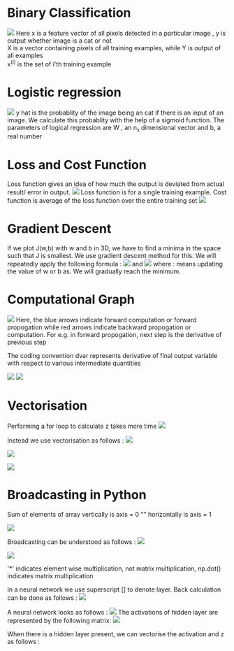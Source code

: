 # Binary Classification
![](https://hackmd.io/_uploads/ByVIdsNp2.png)
Here x is a feature vector of all pixels detected in a particular image , y is output whether image is a cat or not  
X is a vector containing pixels  of all training examples, while Y is output of all examples  
x<sup>(i)</sup> is the set of i'th training example

# Logistic regression
![](https://hackmd.io/_uploads/rJdD9sNp3.png)
y hat is the probablity of the image being an cat if there is an input of an image. 
We calculate this probablity with the help of a sigmoid function. 
The parameters of logical regression are W , an n<sub>x </sub> dimensional vector  and b, a real number

# Loss and Cost Function
Loss function gives an idea of how much the output is deviated from actual result/ error in output.
![](https://hackmd.io/_uploads/SJxoihiV6n.png)
Loss function is for a single training example.
Cost function is average of the loss function over the entire training set
![](https://hackmd.io/_uploads/HkGmao4Tn.png)

# Gradient Descent

If we plot J(w,b) with w and b in 3D, we have to find a minima in the space such that J is smallest. We use gradient descent method for this.
We will repeatedly apply the following formula : 
![](https://hackmd.io/_uploads/ry2Gl3VT3.png)
and 
![](https://hackmd.io/_uploads/HJsQxn46h.png)
where : means updating the value of w or b as. We will gradually reach the minimum.

# Computational Graph

![](https://hackmd.io/_uploads/HJ6oMWrTh.png)
Here, the blue arrows indicate forward computation or forward propogation while red arrows indicate backward propogation or computation. 
For e.g. in forward propogation, next step is the derivative of previous step

The coding convention dvar represents derivative of final output variable with respect to various intermediate quantities

![](https://hackmd.io/_uploads/rk8jzTB6h.png)
![](https://hackmd.io/_uploads/Bkso7aBT3.png)

# Vectorisation

Performing a for loop to calculate z takes more time
![](https://hackmd.io/_uploads/SkZbSTSa3.png)

Instead we use vectorisation as follows : 
![](https://hackmd.io/_uploads/SkXRBaHp2.png)

![](https://hackmd.io/_uploads/r1QNupB62.png)

![](https://hackmd.io/_uploads/rypSFpSa3.png)

# Broadcasting in Python

Sum of elements of array vertically is axis = 0
"" horizontally is axis = 1

![](https://hackmd.io/_uploads/rJekjTrp3.png)

Broadcasting can be understood as follows : 
![](https://hackmd.io/_uploads/B18mjarp2.png)

![](https://hackmd.io/_uploads/BkzNh6ra3.png)

'*' indicates element wise multiplication, not matrix multiplication, np.dot() indicates matrix multiplication

In a neural network we use superscript [] to denote layer.
Back calculation can be done as follows : 
![](https://hackmd.io/_uploads/rk6D_X8ah.png)

A neural network looks as follows : 
![](https://hackmd.io/_uploads/B1i_tX863.png)
 The activations of hidden layer are represented by the following matrix: 
 ![](https://hackmd.io/_uploads/rJTcFmITn.png)
 
 When there is a hidden layer present, we can vectorise the activation and z as follows : 
 
  
